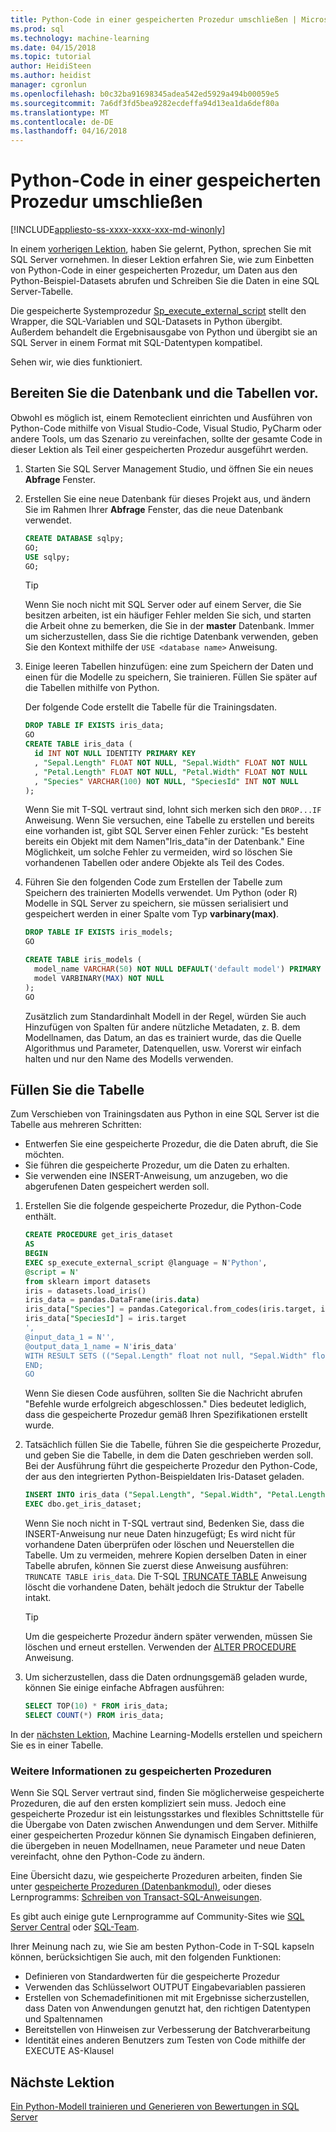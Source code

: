 ```yaml
---
title: Python-Code in einer gespeicherten Prozedur umschließen | Microsoft Docs
ms.prod: sql
ms.technology: machine-learning
ms.date: 04/15/2018
ms.topic: tutorial
author: HeidiSteen
ms.author: heidist
manager: cgronlun
ms.openlocfilehash: b0c32ba91698345adea542ed5929a494b00059e5
ms.sourcegitcommit: 7a6df3fd5bea9282ecdeffa94d13ea1da6def80a
ms.translationtype: MT
ms.contentlocale: de-DE
ms.lasthandoff: 04/16/2018
---
```

# <a name="wrap-python-code-in-a-stored-procedure"></a>Python-Code in einer gespeicherten Prozedur umschließen
[!INCLUDE[appliesto-ss-xxxx-xxxx-xxx-md-winonly](../../includes/appliesto-ss-xxxx-xxxx-xxx-md-winonly.md)]

In einem [vorherigen Lektion](run-python-using-t-sql.md), haben Sie gelernt, Python, sprechen Sie mit SQL Server vornehmen. In dieser Lektion erfahren Sie, wie zum Einbetten von Python-Code in einer gespeicherten Prozedur, um Daten aus den Python-Beispiel-Datasets abrufen und Schreiben Sie die Daten in eine SQL Server-Tabelle.

Die gespeicherte Systemprozedur [Sp_execute_external_script](../../relational-databases/system-stored-procedures/sp-execute-external-script-transact-sql.md) stellt den Wrapper, die SQL-Variablen und SQL-Datasets in Python übergibt. Außerdem behandelt die Ergebnisausgabe von Python und übergibt sie an SQL Server in einem Format mit SQL-Datentypen kompatibel.

Sehen wir, wie dies funktioniert.

## <a name="prepare-the-database-and-tables"></a>Bereiten Sie die Datenbank und die Tabellen vor.

Obwohl es möglich ist, einem Remoteclient einrichten und Ausführen von Python-Code mithilfe von Visual Studio-Code, Visual Studio, PyCharm oder andere Tools, um das Szenario zu vereinfachen, sollte der gesamte Code in dieser Lektion als Teil einer gespeicherten Prozedur ausgeführt werden.

1. Starten Sie SQL Server Management Studio, und öffnen Sie ein neues **Abfrage** Fenster.  

2. Erstellen Sie eine neue Datenbank für dieses Projekt aus, und ändern Sie im Rahmen Ihrer **Abfrage** Fenster, das die neue Datenbank verwendet.

    ```sql
    CREATE DATABASE sqlpy;
    GO;
    USE sqlpy;
    GO;
    ```

    > [!TIP] 
    > Wenn Sie noch nicht mit SQL Server oder auf einem Server, die Sie besitzen arbeiten, ist ein häufiger Fehler melden Sie sich, und starten die Arbeit ohne zu bemerken, die Sie in der **master** Datenbank. Immer um sicherzustellen, dass Sie die richtige Datenbank verwenden, geben Sie den Kontext mithilfe der `USE <database name>` Anweisung.

3. Einige leeren Tabellen hinzufügen: eine zum Speichern der Daten und einen für die Modelle zu speichern, Sie trainieren. Füllen Sie später auf die Tabellen mithilfe von Python.

    Der folgende Code erstellt die Tabelle für die Trainingsdaten.

    ```sql
    DROP TABLE IF EXISTS iris_data;
    GO
    CREATE TABLE iris_data (
      id INT NOT NULL IDENTITY PRIMARY KEY
      , "Sepal.Length" FLOAT NOT NULL, "Sepal.Width" FLOAT NOT NULL
      , "Petal.Length" FLOAT NOT NULL, "Petal.Width" FLOAT NOT NULL
      , "Species" VARCHAR(100) NOT NULL, "SpeciesId" INT NOT NULL
    );
    ```

    Wenn Sie mit T-SQL vertraut sind, lohnt sich merken sich den `DROP...IF` Anweisung. Wenn Sie versuchen, eine Tabelle zu erstellen und bereits eine vorhanden ist, gibt SQL Server einen Fehler zurück: "Es besteht bereits ein Objekt mit dem Namen"Iris_data"in der Datenbank." Eine Möglichkeit, um solche Fehler zu vermeiden, wird so löschen Sie vorhandenen Tabellen oder andere Objekte als Teil des Codes.

4. Führen Sie den folgenden Code zum Erstellen der Tabelle zum Speichern des trainierten Modells verwendet. Um Python (oder R) Modelle in SQL Server zu speichern, sie müssen serialisiert und gespeichert werden in einer Spalte vom Typ **varbinary(max)**. 

    ```sql
    DROP TABLE IF EXISTS iris_models;
    GO
    
    CREATE TABLE iris_models (
      model_name VARCHAR(50) NOT NULL DEFAULT('default model') PRIMARY KEY,
      model VARBINARY(MAX) NOT NULL
    );
    GO
    ```

    Zusätzlich zum Standardinhalt Modell in der Regel, würden Sie auch Hinzufügen von Spalten für andere nützliche Metadaten, z. B. dem Modellnamen, das Datum, an das es trainiert wurde, das die Quelle Algorithmus und Parameter, Datenquellen, usw. Vorerst wir einfach halten und nur den Name des Modells verwenden.

## <a name="populate-the-table"></a>Füllen Sie die Tabelle

Zum Verschieben von Trainingsdaten aus Python in eine SQL Server ist die Tabelle aus mehreren Schritten:

+ Entwerfen Sie eine gespeicherte Prozedur, die die Daten abruft, die Sie möchten.
+ Sie führen die gespeicherte Prozedur, um die Daten zu erhalten.
+ Sie verwenden eine INSERT-Anweisung, um anzugeben, wo die abgerufenen Daten gespeichert werden soll.

1. Erstellen Sie die folgende gespeicherte Prozedur, die Python-Code enthält. 

    ```sql
    CREATE PROCEDURE get_iris_dataset
    AS
    BEGIN
    EXEC sp_execute_external_script @language = N'Python', 
    @script = N'
    from sklearn import datasets
    iris = datasets.load_iris()
    iris_data = pandas.DataFrame(iris.data)
    iris_data["Species"] = pandas.Categorical.from_codes(iris.target, iris.target_names)
    iris_data["SpeciesId"] = iris.target
    ', 
    @input_data_1 = N'', 
    @output_data_1_name = N'iris_data'
    WITH RESULT SETS (("Sepal.Length" float not null, "Sepal.Width" float not null, "Petal.Length" float not null, "Petal.Width" float not null, "Species" varchar(100) not null, "SpeciesId" int not null));
    END;
    GO
    ```

    Wenn Sie diesen Code ausführen, sollten Sie die Nachricht abrufen "Befehle wurde erfolgreich abgeschlossen." Dies bedeutet lediglich, dass die gespeicherte Prozedur gemäß Ihren Spezifikationen erstellt wurde.

2. Tatsächlich füllen Sie die Tabelle, führen Sie die gespeicherte Prozedur, und geben Sie die Tabelle, in dem die Daten geschrieben werden soll. Bei der Ausführung führt die gespeicherte Prozedur den Python-Code, der aus den integrierten Python-Beispieldaten Iris-Dataset geladen.

    ```sql
    INSERT INTO iris_data ("Sepal.Length", "Sepal.Width", "Petal.Length", "Petal.Width", "Species", "SpeciesId")
    EXEC dbo.get_iris_dataset;
    ```

    Wenn Sie noch nicht in T-SQL vertraut sind, Bedenken Sie, dass die INSERT-Anweisung nur neue Daten hinzugefügt; Es wird nicht für vorhandene Daten überprüfen oder löschen und Neuerstellen die Tabelle. Um zu vermeiden, mehrere Kopien derselben Daten in einer Tabelle abrufen, können Sie zuerst diese Anweisung ausführen: `TRUNCATE TABLE iris_data`. Die T-SQL [TRUNCATE TABLE](https://docs.microsoft.com/sql/t-sql/statements/truncate-table-transact-sql) Anweisung löscht die vorhandene Daten, behält jedoch die Struktur der Tabelle intakt.

    > [!TIP]
    > Um die gespeicherte Prozedur ändern später verwenden, müssen Sie löschen und erneut erstellen. Verwenden der [ALTER PROCEDURE](https://docs.microsoft.com/sql/t-sql/statements/alter-procedure-transact-sql) Anweisung. 

3. Um sicherzustellen, dass die Daten ordnungsgemäß geladen wurde, können Sie einige einfache Abfragen ausführen:

    ```sql
    SELECT TOP(10) * FROM iris_data;
    SELECT COUNT(*) FROM iris_data;
    ```

In der [nächsten Lektion](../tutorials/train-score-using-python-in-tsql.md), Machine Learning-Modells erstellen und speichern Sie es in einer Tabelle.

### <a name="further-reading-about-stored-procedures"></a>Weitere Informationen zu gespeicherten Prozeduren

Wenn Sie SQL Server vertraut sind, finden Sie möglicherweise gespeicherte Prozeduren, die auf den ersten kompliziert sein muss. Jedoch eine gespeicherte Prozedur ist ein leistungsstarkes und flexibles Schnittstelle für die Übergabe von Daten zwischen Anwendungen und dem Server. Mithilfe einer gespeicherten Prozedur können Sie dynamisch Eingaben definieren, die übergeben in neuen Modellnamen, neue Parameter und neue Daten vereinfacht, ohne den Python-Code zu ändern.

Eine Übersicht dazu, wie gespeicherte Prozeduren arbeiten, finden Sie unter [gespeicherte Prozeduren (Datenbankmodul)](https://docs.microsoft.com/sql/relational-databases/stored-procedures/stored-procedures-database-engine), oder dieses Lernprogramms: [Schreiben von Transact-SQL-Anweisungen](https://docs.microsoft.com/sql/t-sql/tutorial-writing-transact-sql-statements).

Es gibt auch einige gute Lernprogramme auf Community-Sites wie [SQL Server Central](http://www.sqlservercentral.com/) oder [SQL-Team](http://www.sqlteam.com/).

Ihrer Meinung nach zu, wie Sie am besten Python-Code in T-SQL kapseln können, berücksichtigen Sie auch, mit den folgenden Funktionen:

+ Definieren von Standardwerten für die gespeicherte Prozedur
+ Verwenden das Schlüsselwort OUTPUT Eingabevariablen passieren
+ Erstellen von Schemadefinitionen mit mit Ergebnisse sicherzustellen, dass Daten von Anwendungen genutzt hat, den richtigen Datentypen und Spaltennamen
+ Bereitstellen von Hinweisen zur Verbesserung der Batchverarbeitung
+ Identität eines anderen Benutzers zum Testen von Code mithilfe der EXECUTE AS-Klausel

## <a name="next-lesson"></a>Nächste Lektion

[Ein Python-Modell trainieren und Generieren von Bewertungen in SQL Server](../tutorials/train-score-using-python-in-tsql.md)